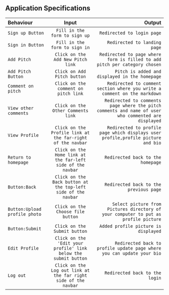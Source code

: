 ## Application Specifications

| Behaviour | Input | Output |
| :---         |     :---:      |          ---: |
| `Sign up Button`  | `Fill in the form to sign up`     | `Redirected to login page`   |
|`Sign in Button`     | `Fill in the form to sign in`       | `Redirected to landing page`   |
| `Add Pitch`  | `Click on the Add New Pitch link`     | `Redirected to page where form is filled to add pitch per category chosen`   |
| `Add Pitch Button`     | `Click on Add Pitch button`       | `Pitch is added and displayed in the homepage` |
| `Comment on pitch`  | `Click on the comment on pitch link`     | `Redirected to comment section where you write a comment on the markdown`   |
| `View other comments`     | `Click on the Other Comments link`       | `Redirected to comments page where the pitch comments and name of user who commented are displayed` |
| `View Profile`     | `Click on the Profile link at the far-right of the navbar`       | `Redirected to profile page which displays user profile,profile picture and bio` |
| `Return to homepage`     | `Click on the Home link at the far-left side of the navbar`       | `Redirected back to the homepage` |
| `Button:Back`     | `Click on the Back button at the top-left side of the navbar`       | `Redirected back to the previous page` |
| `Button:Upload profile photo`     | `Click on the Choose file button`       | `Select picture from Pictures directory of your computer to put as profile picture` |
| `Button:Submit`     | `Click on the Submit button`       | `Added profile picture is displayed` |
| `Edit Profile`     | `Click on the 'Edit your profile' link below the submit button`       | `Redirected back to profile update page where you can update your bio` |
| `Log out`     | `Click on the Log out link at the far right side of the navbar`       | `Redirected back to the login` | 